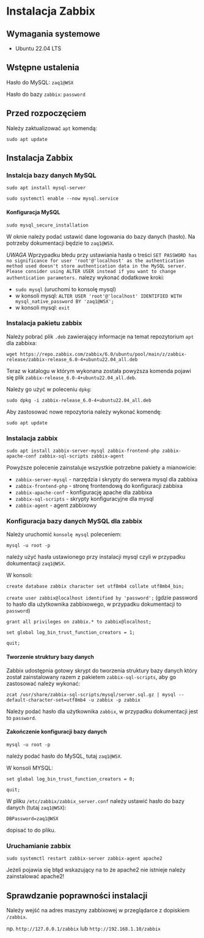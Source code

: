 # Instalacja Zabbix

## Wymagania systemowe

 - Ubuntu 22.04 LTS

## Wstępne ustalenia

Hasło do MySQL: `zaq1@WSX`

Hasło do bazy `zabbix`: `password`

## Przed rozpoczęciem

Należy zaktualizować `apt` komendą:

`sudo apt update`

## Instalacja Zabbix

### Instalcja bazy danych MySQL

`sudo apt install mysql-server`

`sudo systemctl enable --now mysql.service`

#### Konfiguracja MySQL

`sudo mysql_secure_installation`

W oknie należy podać ustawić dane logowania do bazy danych (hasło). Na potrzeby dokumentacji będzie to `zaq1@WSX`.

*UWAGA* Wprzypadku błedu przy ustawiania hasła o treści `SET PASSWORD has no significance for user 'root'@'localhost' as the authentication method used doesn't store authentication data in the MySQL server. Please consider using ALTER USER instead if you want to change authentication parameters.` nalezy wykonać dodatkowe kroki:

 - `sudo mysql` (uruchomi to konsolę mysql)
 - w konsoli mysql: `ALTER USER 'root'@'localhost' IDENTIFIED WITH mysql_native_password BY 'zaq1@WSX';`
 - w konsoli mysql: `exit`

### Instalacja pakietu zabbix

Należy pobrać plik `.deb` zawierający informacje na temat repozytorium `apt` dla zabbixa:

`wget https://repo.zabbix.com/zabbix/6.0/ubuntu/pool/main/z/zabbix-release/zabbix-release_6.0-4+ubuntu22.04_all.deb`

Teraz w katalogu w którym wykonana została powyższa komenda pojawi się plik `zabbix-release_6.0-4+ubuntu22.04_all.deb`.

Należy go użyć w poleceniu `dpkg`:

`sudo dpkg -i zabbix-release_6.0-4+ubuntu22.04_all.deb`

Aby zastosować nowe repozytoria należy wykonać komendę:

`sudo apt update`

### Instalacja zabbix

`sudo apt install zabbix-server-mysql zabbix-frontend-php zabbix-apache-conf zabbix-sql-scripts zabbix-agent`

Powyższe polecenie zainstaluje wszystkie potrzebne pakiety a mianowicie:

 - `zabbix-server-mysql` - narzędzia i skrypty do serwera mysql dla zabbixa
 - `zabbix-frontend-php` - stronę frontendową do konfiguracji zabbixa
 - `zabbix-apache-conf` - konfigurację apache dla zabbixa
 - `zabbix-sql-scripts` - skrypty konfiguracyjne dla mysql
 - `zabbix-agent` - agent zabbixowy

### Konfiguracja bazy danych MySQL dla zabbix

Należy uruchomić `konsolę mysql` poleceniem:

`mysql -u root -p`

należy użyć hasła ustawionego przy instalacji mysql czyli w przypadku dokumentacji `zaq1@WSX`.

W konsoli:

`create database zabbix character set utf8mb4 collate utf8mb4_bin;`

`create user zabbix@localhost identified by 'password';` (gdzie password to hasło dla użytkownika zabbixowego, w przypadku dokumentacji to `password`)

`grant all privileges on zabbix.* to zabbix@localhost;`

`set global log_bin_trust_function_creators = 1;`

`quit;`

#### Tworzenie struktury bazy danych

Zabbix udostępnia gotowy skrypt do tworzenia struktury bazy danych który został zainstalowany razem z pakietem `zabbix-sql-scripts`, aby go zastosować należy wykonać:

`zcat /usr/share/zabbix-sql-scripts/mysql/server.sql.gz | mysql --default-character-set=utf8mb4 -u zabbix -p zabbix`

Należy podać hasło dla użytkownika `zabbix`, w przypadku dokumentacji jest to `password`.

#### Zakończenie konfiguracji bazy danych

`mysql -u root -p`

należy podać hasło do MySQL, tutaj `zaq1@WSX`.

W konsoli MYSQL:

`set global log_bin_trust_function_creators = 0;`

`quit;`

W pliku `/etc/zabbix/zabbix_server.conf` należy ustawić hasło do bazy danych (tutaj `zaq1@WSX`):

`DBPassword=zaq1@WSX`

dopisać to do pliku.

### Uruchamianie zabbix

`sudo systemctl restart zabbix-server zabbix-agent apache2`

Jeżeli pojawia się błąd wskazujący na to że apache2 nie istnieje należy zainstalować apache2!

## Sprawdzanie poprawności instalacji

Należy wejść na adres maszyny zabbixowej w przeglądarce z dopiskiem `/zabbix`.

np. `http://127.0.0.1/zabbix` lub `http://192.168.1.10/zabbix`
